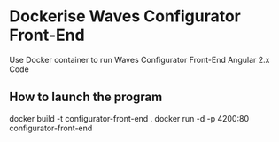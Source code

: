 # Dockerise Waves Configurator Front-End
Use Docker container to run Waves Configurator Front-End Angular 2.x Code

## How to launch the program
docker build -t configurator-front-end .
docker run -d -p 4200:80 configurator-front-end


